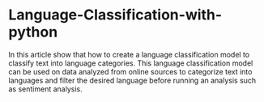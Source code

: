 # Language-Classification-with-python

In this article show that how to create a language classification model to
classify text into language categories. This language classification model can be used 
on data analyzed from online sources to categorize text into languages and filter 
the desired language before running an analysis such as sentiment analysis.
